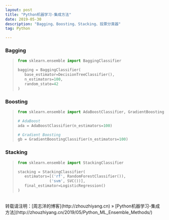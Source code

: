 ```yaml
---
layout: post
title: "Python机器学习-集成方法"
date: 2019-05-30 
description: "Bagging、Boosting、Stacking、投票分类器"
tag: Python 

---
```


### Bagging

>```python
>from sklearn.ensemble import BaggingClassifier
>
>bagging = BaggingClassifier(
>    base_estimator=DecisionTreeClassifier(),
>    n_estimators=100,
>    random_state=42
>)
>```

### Boosting

>```python
>from sklearn.ensemble import AdaBoostClassifier, GradientBoostingClassifier
>
># AdaBoost
>ada = AdaBoostClassifier(n_estimators=100)
>
># Gradient Boosting
>gb = GradientBoostingClassifier(n_estimators=100)
>```

### Stacking

>```python
>from sklearn.ensemble import StackingClassifier
>
>stacking = StackingClassifier(
>    estimators=[('rf', RandomForestClassifier()),
>               ('svm', SVC())],
>    final_estimator=LogisticRegression()
>)
>```

<br>
转载请注明：[周志洋的博客](http://zhouzhiyang.cn) » [Python机器学习-集成方法](http://zhouzhiyang.cn/2019/05/Python_ML_Ensemble_Methods/) 

